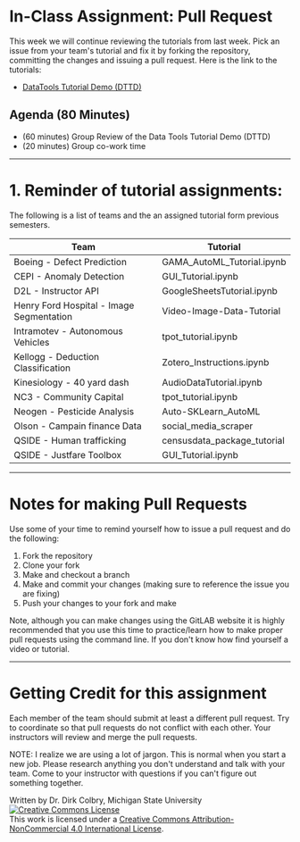 # In-Class Assignment: Pull Request

This week we will continue reviewing the tutorials from last week.  Pick an issue from your team's tutorial and fix it by forking the repository, committing the changes and issuing a pull request.  Here is the link to the tutorials:

* [DataTools Tutorial Demo (DTTD)](https://github.com/colbrydi/DataTools_Tutorial_Demo)


## Agenda (80 Minutes)

- (60 minutes) Group Review of the Data Tools Tutorial Demo (DTTD)
- (20 minutes) Group co-work time


----
<a name="Group_programming_Project"></a>
# 1. Reminder of tutorial assignments:

The following is a list of teams and the an assigned tutorial form previous semesters.  

| Team | Tutorial|
|---|---------|
|Boeing - Defect Prediction | GAMA_AutoML_Tutorial.ipynb| 
|CEPI - Anomaly Detection | GUI_Tutorial.ipynb| 
|D2L - Instructor API | GoogleSheetsTutorial.ipynb| 
|Henry Ford Hospital - Image Segmentation | Video-Image-Data-Tutorial| 
|Intramotev  - Autonomous Vehicles | tpot_tutorial.ipynb| 
|Kellogg - Deduction Classification | Zotero_Instructions.ipynb| 
|Kinesiology - 40 yard dash | AudioDataTutorial.ipynb| 
|NC3 - Community Capital | tpot_tutorial.ipynb| 
|Neogen - Pesticide Analysis | Auto-SKLearn_AutoML| 
|Olson - Campain finance Data | social_media_scraper| 
|QSIDE - Human trafficking | censusdata_package_tutorial| 
|QSIDE - Justfare Toolbox | GUI_Tutorial.ipynb| 


---

# Notes for making Pull Requests

Use some of your time to remind yourself how to issue a pull request and do the following:

1. Fork the repository
2. Clone your fork
3. Make and checkout a branch
4. Make and commit your changes (making sure to reference the issue you are fixing)
5. Push your changes to your fork and make 

Note, although you can make changes using the GitLAB website it is highly recommended that you use this time to practice/learn how to make proper pull requests using the command line.  If you don't know how find yourself a video or tutorial. 


---

# Getting Credit for this assignment

Each member of the team should submit at least a different pull request.  Try to coordinate so that pull requests do not conflict with each other. Your instructors will review and merge the pull requests. 

NOTE: I realize we are using a lot of jargon. This is normal when you start a new job. Please research anything you don't understand and talk with your team. Come to your instructor with questions if you can't figure out something together. 


Written by Dr. Dirk Colbry, Michigan State University
<a rel="license" href="http://creativecommons.org/licenses/by-nc/4.0/"><img alt="Creative Commons License" style="border-width:0" src="https://i.creativecommons.org/l/by-nc/4.0/88x31.png" /></a><br />This work is licensed under a <a rel="license" href="http://creativecommons.org/licenses/by-nc/4.0/">Creative Commons Attribution-NonCommercial 4.0 International License</a>.

